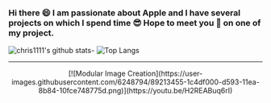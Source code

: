 ### Hi there 😄 I am passionate about Apple and I have several projects on which I spend time 😎 Hope to meet you 🤝 on one of my project.
![chris1111's github stats](https://github-readme-stats.vercel.app/api?username=chris1111&show_icons=true)- ![Top Langs](https://github-readme-stats.vercel.app/api/top-langs/?username=chris1111&show_icons=true)

<!--END_SECTION:waka-->


<hr>

<div align="center">
[![Modular Image Creation](https://user-images.githubusercontent.com/6248794/89213455-1c4df000-d593-11ea-8b84-10fce748775d.png)](https://youtu.be/H2REABuq6rI)
  </a>
    </div>
    </div>














